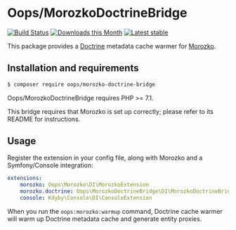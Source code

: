 # Oops/MorozkoDoctrineBridge

[![Build Status](https://img.shields.io/travis/o2ps/MorozkoDoctrineBridge.svg)](https://travis-ci.org/o2ps/MorozkoDoctrineBridge)
[![Downloads this Month](https://img.shields.io/packagist/dm/oops/morozko-doctrine-bridge.svg)](https://packagist.org/packages/oops/morozko-doctrine-bridge)
[![Latest stable](https://img.shields.io/packagist/v/oops/morozko-doctrine-bridge.svg)](https://packagist.org/packages/oops/morozko-doctrine-bridge)

This package provides a [Doctrine](https://github.com/doctrine/doctrine2) metadata cache warmer for [Morozko](https://github.com/o2ps/Morozko).


## Installation and requirements

```bash
$ composer require oops/morozko-doctrine-bridge
```

Oops/MorozkoDoctrineBridge requires PHP >= 7.1.

This bridge requires that Morozko is set up correctly; please refer to its README for instructions.


## Usage

Register the extension in your config file, along with Morozko and a Symfony/Console integration:

```yaml
extensions:
    morozko: Oops\Morozko\DI\MorozkoExtension
    morozko.doctrine: Oops\MorozkoDoctrineBridge\DI\MorozkoDoctrineBridgeExtension
    console: Kdyby\Console\DI\ConsoleExtension
```

When you run the `oops:morozko:warmup` command, Doctrine cache warmer will warm up Doctrine metadata cache and generate entity proxies.
